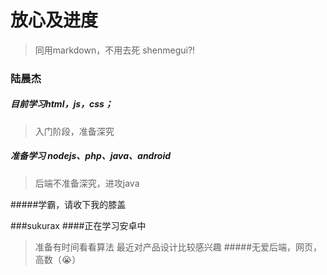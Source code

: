 # 放心及进度
> 同用markdown，不用去死
> shenmegui?!

### 陆晨杰
##### 目前学习html，js，css；
> 入门阶段，准备深究
##### 准备学习 nodejs、php、java、android
> 后端不准备深究，进攻java

#####学霸，请收下我的膝盖


###sukurax
####正在学习安卓中
> 准备有时间看看算法
> 最近对产品设计比较感兴趣
#####无爱后端，网页，高数（😭）

